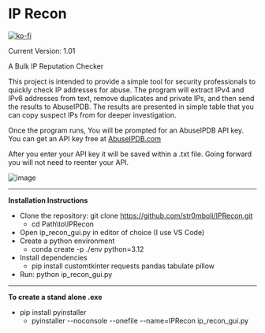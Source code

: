 # IP Recon

[![ko-fi](https://ko-fi.com/img/githubbutton_sm.svg)](https://ko-fi.com/G2G61BDMMC)

Current Version: 1.01

A Bulk IP Reputation Checker

This project is intended to provide a simple tool for security professionals to quickly check IP addresses for abuse.
The program will extract IPv4 and IPv6 addresses from text, remove duplicates and private IPs, and then send the results to AbuseIPDB.
The results are presented in simple table that you can copy suspect IPs from for deeper investigation.

Once the program runs, You will be prompted for an AbuseIPDB API key.
You can get an API key free at [AbuseIPDB.com](https://www.abuseipdb.com/)

After you enter your API key it will be saved within a .txt file. Going forward you will not need to reenter your API.


![image](https://github.com/user-attachments/assets/3e8f6e83-0351-4033-a5e1-5750f344e271)


---

**Installation Instructions**

- Clone the repository: git clone https://github.com/str0mboli/IPRecon.git
  - cd Path\to\IPRecon
- Open ip_recon_gui.py in editor of choice (I use VS Code)
- Create a python environment
  - conda create -p ./env python=3.12
- Install dependencies     
  - pip install customtkinter requests pandas tabulate pillow
- Run: python ip_recon_gui.py

---

**To create a stand alone .exe**

- pip install pyinstaller
  - pyinstaller --noconsole --onefile --name=IPRecon ip_recon_gui.py
